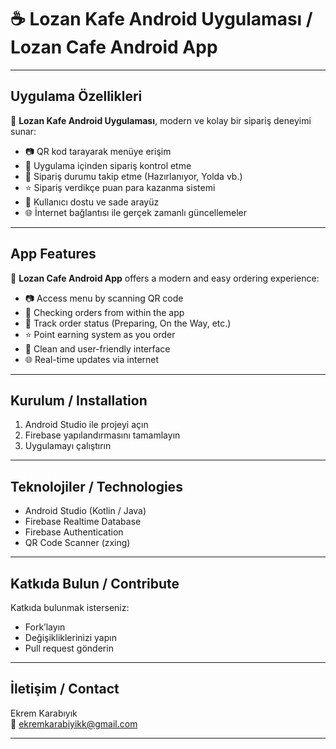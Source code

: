 # ☕ Lozan Kafe Android Uygulaması / Lozan Cafe Android App

---

## Uygulama Özellikleri

📱 **Lozan Kafe Android Uygulaması**, modern ve kolay bir sipariş deneyimi sunar:

- 📷 QR kod tarayarak menüye erişim  
- 📝 Uygulama içinden sipariş kontrol etme
- 🚚 Sipariş durumu takip etme (Hazırlanıyor, Yolda vb.)  
- ⭐ Sipariş verdikçe puan para kazanma sistemi  
- 💬 Kullanıcı dostu ve sade arayüz  
- 🌐 İnternet bağlantısı ile gerçek zamanlı güncellemeler

---

## App Features

📱 **Lozan Cafe Android App** offers a modern and easy ordering experience:

- 📷 Access menu by scanning QR code  
- 📝 Checking orders from within the app
- 🚚 Track order status (Preparing, On the Way, etc.)  
- ⭐ Point earning system as you order
- 💬 Clean and user-friendly interface  
- 🌐 Real-time updates via internet

---

## Kurulum / Installation

1. Android Studio ile projeyi açın  
2. Firebase yapılandırmasını tamamlayın  
3. Uygulamayı çalıştırın

---

## Teknolojiler / Technologies

- Android Studio (Kotlin / Java)
- Firebase Realtime Database
- Firebase Authentication
- QR Code Scanner (zxing)

---

## Katkıda Bulun / Contribute

Katkıda bulunmak isterseniz:
- Fork’layın
- Değişikliklerinizi yapın
- Pull request gönderin

---

## İletişim / Contact

Ekrem Karabıyık  
📧 ekremkarabiyikk@gmail.com

---
